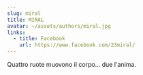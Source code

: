 ```yaml
---
slug: miral
title: MIRAL
avatar: ~/assets/authors/miral.jpg
links:
  - title: Facebook
    url: https://www.facebook.com/23miral/
---
```


Quattro ruote muovono il corpo… due l'anima.
